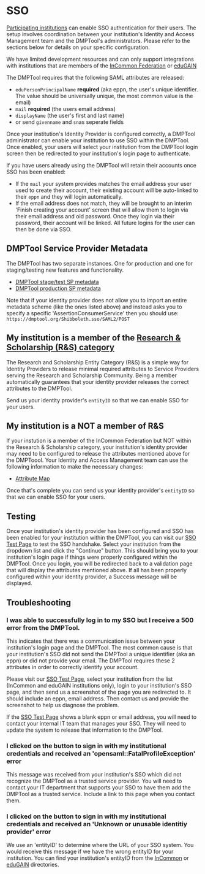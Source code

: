 # SSO

[Participating institutions](https://dmptool.org/about_us) can enable SSO authentication for their users. The setup involves coordination between your institution's Identity and Access Management team and the DMPTool's administrators. Please refer to the sections below for details on your specific configuration.

We have limited development resources and can only support integrations with institutions that are members of the [InCommon Federation](https://www.incommon.org/) or [eduGAIN](https://technical.edugain.org/metadata)

The DMPTool requires that the following SAML attributes are released:
- `eduPersonPrincipalName` **required** (aka eppn, the user's unique identifier. The value should be universally unique, the most common value is the email)
- `mail` **required** (the users email address)
- `displayName` (the user's first and last name)
- or send `givenname` and `sn`as seperate fields

Once your institution's Identity Provider is configured correctly, a DMPTool administrator can enable your institution to use SSO within the DMPTool. Once enabled, your users will select your institution from the DMPTool login screen then be redirected to your institution's login page to authenticate.

If you have users already using the DMPTool will retain their accounts once SSO has been enabled:
- If the `mail` your system provides matches the email address your user used to create their account, their existing account will be auto-linked to their `eppn` and they will login automatically.
- If the email address does not match, they will be brought to an interim 'Finish creating your account' screen that will allow them to login via their email address and old password. Once they login via their password, their account will be linked. All future logins for the user can then be done via SSO.

## DMPTool Service Provider Metadata 

The DMPTool has two separate instances. One for production and one for staging/testing new features and functionality.

- [DMPTool stage/test SP metadata](https://mdq.incommon.org/entities/https%3A%2F%2Fdmp-stage.cdlib.org)
- [DMPTool production SP metadata](https://mdq.incommon.org/entities/https%3A%2F%2Fdmp.cdlib.org)

Note that if your identity provider does not allow you to import an entire metadata scheme (like the ones listed above) and instead asks you to specify a specific 'AssertionConsumerService' then you should use: `https://dmptool.org/Shibboleth.sso/SAML2/POST` 

## My institution is a member of the [Research & Scholarship (R&S) category](https://refeds.org/research-and-scholarship)
The Research and Scholarship Entity Category (R&S) is a simple way for Identity Providers to release minimal required attributes to Service Providers serving the Research and Scholarship Community.  Being a member automatically guarantees that your identity provider releases the correct attributes to the DMPTool.  

Send us your identity provider's `entityID` so that we can enable SSO for your users.

## My institution is a NOT a member of R&S

If your instution is a member of the InCommon Federation but NOT within the Research & Scholarship category, your institution's identity provider may need to be configured to release the attributes mentioned above for the DMPToool.  Your Identity and Access Management team can use the following information to make the necessary changes:
- [Attribute Map](https://github.com/CDLUC3/dmptool/blob/main/docs/sso/dmptool_attribute_release.xml)

Once that's complete you can send us your identity provider's `entityID` so that we can enable SSO for your users.

## Testing

Once your institution's identity provider has been configured and SSO has been enabled for your institution within the DMPTool, you can visit our [SSO Test Page](https://dmptool.org/cgi-bin/PrintShibInfo.pl) to test the SSO handshake. Select your institution from the dropdown list and click the "Continue" button. This should bring you to your institution's login page if things were properly configured within the DMPTool. Once you login, you will be redirected back to a validation page that will display the attributes mentioned above.  If all has been properly configured within your identity provider, a Success message will be displayed.

## Troubleshooting

### I was able to successfully log in to my SSO but I receive a 500 error from the DMPTool. 

This indicates that there was a communication issue between your institution's login page and the DMPTool. The most common cause is that your institution's SSO did not send the DMPTool a unique identifier (aka an eppn) or did not provide your email. The DMPTool requires these 2 attributes in order to correctly identify your account.

Please visit our [SSO Test Page](https://dmptool.org/cgi-bin/PrintShibInfo.pl), select your institution from the list (InCommon and eduGAIN institutions only), login to your institution's SSO page, and then send us a screenshot of the page you are redirected to. It should include an eppn, email address. Then contact us and provide the screenshot to help us diagnose the problem.

If the [SSO Test Page](https://dmptool.org/cgi-bin/PrintShibInfo.pl) shows a blank eppn or email address, you will need to contact your internal IT team that manages your SSO. They will need to update the system to release that information to the DMPTool.

### I clicked on the button to sign in with my institutional credentials and received an 'opensaml::FatalProfileException' error

This message was received from your institution's SSO which did not recognize the DMPTool as a trusted service provider. You will need to contact your IT department that supports your SSO to have them add the DMPTool as a trusted service. Include a link to this page when you contact them.

### I clicked on the button to sign in with my institutional credentials and received an 'Unknown or unusable identitiy provider' error

We use an 'entityID' to determine where the URL of your SSO system. You would receive this message if we have the wrong entityID for your institution. You can find your institution's entityID from the [InCommon](https://www.incommon.org/community-organizations/) or [eduGAIN](https://technical.edugain.org/entities) directories.

